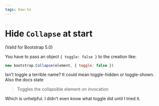 ```yaml
---
tags: how-to
---
```


# Hide `Collapse` at start
(Valid for Bootstrap 5.0)

You have to pass an object `{ toggle: false }` to the creation like:

```js
new bootstrap.Collapse(element, { toggle: false })
```

Isn't toggle a terrible name? It could mean toggle-hidden or toggle-shown. Also the docs state

> Toggles the collapsible element on invocation

Which is unhelpful. I didn't even know what toggle did until I tried it.
